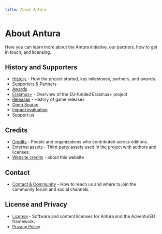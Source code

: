 ```yaml
---
title: About Antura
---
```


# About Antura

Here you can learn more about the Antura initiative, our partners, how to get in touch, and licensing.

## History and Supporters

- [History](./history.md) - How the project started, key milestones, partners, and awards.
- [Supporters & Partners](./supporters.md)
- [Awards](./awards.md)
- [Erasmus+](./erasmus.md) - Overview of the EU‑funded Erasmus+ project
- [Releases](./releases.md) - History of game releases
- [Open Source](./open-source.md)
- [Impact evaluation](./impact.md)
- [Support us](./support-us.md)

## Credits

- [Credits](./credits.md) - People and organizations who contributed across editions.
- [External assets](./credits-assets.md) - Third‑party assets used in the project with authors and licenses.
- [Website credits](./website.md) - about this website

## Contact

- [Contact & Community](./contact.md) - How to reach us and where to join the community forum and social channels.

## License and Privacy

- [License](./license.md) - Software and content licenses for Antura and the AdventurED framework.
- [Privacy Policy](../../privacy-policy.md)
